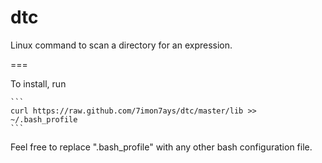 dtc
===

Linux command to scan a directory for an expression.

===

To install, run

    ```
    curl https://raw.github.com/7imon7ays/dtc/master/lib >> ~/.bash_profile
    ```

Feel free to replace ".bash_profile" with any other bash configuration file.
